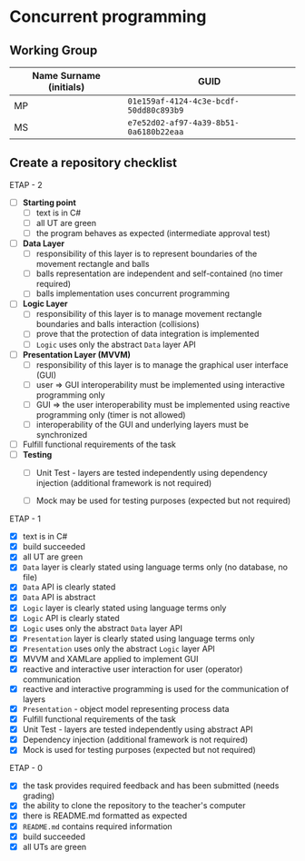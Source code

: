 # Concurrent programming

## Working Group

| Name Surname (initials) | GUID                                     |
| ----------------------- | ---------------------------------------- |
| MP                      | `01e159af-4124-4c3e-bcdf-50dd80c893b9`   |
| MS                      | `e7e52d02-af97-4a39-8b51-0a6180b22eaa` |

## Create a repository checklist
ETAP - 2
- [ ] **Starting point**
  - [ ] text is in C#
  - [ ] all UT are green
  - [ ] the program behaves as expected (intermediate approval test)
- [ ] **Data Layer**
  - [ ] responsibility of this layer is to represent boundaries of the movement rectangle and balls
  - [ ] balls representation are independent and self-contained (no timer required)
  - [ ] balls implementation uses concurrent programming
- [ ] **Logic Layer**
  - [ ] responsibility of this layer is to manage movement rectangle boundaries and balls interaction (collisions)
  - [ ] prove that the protection  of data integration is implemented
  - [ ] `Logic` uses only the abstract `Data` layer API
- [ ] **Presentation Layer (MVVM)**
  - [ ] responsibility of this layer is to manage the graphical user interface (GUI)
  - [ ] user => GUI interoperability must be implemented using interactive programming only
  - [ ] GUI => the user interoperability must be implemented using reactive programming only (timer is not allowed)
  - [ ] interoperability of the GUI and underlying layers must be synchronized
- [ ] Fulfill functional requirements of the task
- [ ] **Testing**
  - [ ] Unit Test - layers are tested independently using dependency injection (additional framework is not required)
  - [ ] Mock may be used for testing purposes (expected but not required)


ETAP - 1
- [X] text is in C#
- [X] build succeeded
- [X] all UT are green
- [X] `Data` layer is clearly stated using language terms only (no database, no file)
- [X] `Data` API is clearly stated
- [X] `Data` API is abstract
- [X] `Logic` layer is clearly stated using language terms only
- [X] `Logic` API is clearly stated
- [X] `Logic` uses only the abstract `Data` layer API
- [X] `Presentation` layer is clearly stated using language terms only
- [X] `Presentation` uses only the abstract `Logic` layer API
- [X] MVVM and XAMLare applied to implement GUI
- [X] reactive and interactive user interaction for user (operator) communication
- [X] reactive and interactive programming is used for the communication of layers 
- [X] `Presentation` - object model representing process data
- [X] Fulfill functional requirements of the task
- [X] Unit Test - layers are tested independently using abstract API
- [X] Dependency injection (additional framework is not required)
- [X] Mock is used for testing purposes (expected but not required)

ETAP - 0
- [X] the task provides required feedback and has been submitted (needs grading)
- [X] the ability to clone the repository to the teacher's computer
- [X] there is README.md formatted as expected
- [X] `README.md` contains required information
- [X] build succeeded
- [X] all UTs are green
